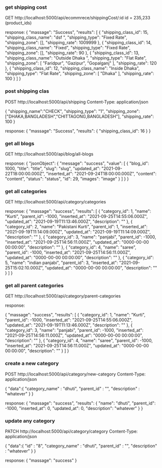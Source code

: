 
### get shipping cost
GET http://localhost:5000/api/ecommrece/shippingCost/:id
id = 235,233 (product_ids)

response:
{
  "massage": "Success",
  "results": [
    {
      "shipping_class_id": 15,
      "shipping_class_name": "dsf ",
      "shipping_type": "Fixed Rate",
      "shipping_zone": [],
      "shipping_rate": 1009999
    },
    {
      "shipping_class_id": 14,
      "shipping_class_name": "Fixed",
      "shipping_type": "Fixed Rate",
      "shipping_zone": [],
      "shipping_rate": 90
    },
    {
      "shipping_class_id": 13,
      "shipping_class_name": "Outside Dhaka  ",
      "shipping_type": "Flat Rate",
      "shipping_zone": [
        "Faridpur",
        "Gazipur",
        "Gopalganj"
      ],
      "shipping_rate": 120
    },
    {
      "shipping_class_id": 12,
      "shipping_class_name": "Inside Dhaka",
      "shipping_type": "Flat Rate",
      "shipping_zone": [
        "Dhaka"
      ],
      "shipping_rate": 100
    }
  ]
}


### post shipping clas
POST http://localhost:5000/api/shipping
Content-Type: application/json

{
    "shipping_name":"CHECK",
    "shipping_type": "1",
    "shipping_zone": ["DHAKA,BANGLADESH","CHITTAGONG,BANGLADESH"],
    "shipping_rate": 100
}

response:
{
  "massage": "Success",
  "results": {
    "shipping_class_id": 16
  }
}


### get all blogs 

GET http://localhost:5000/api/blog/all-blogs

response:
{
  "jsonObject": {
    "message": "success",
    "value": [
      {
        "blog_id": 1000,
        "title": "title",
        "slug": "slug",
        "updated_at": "2021-09-22T18:00:00.000Z",
        "inserted_at": "2021-09-24T18:00:00.000Z",
        "content": "content",
        "status": "status",
        "id": 29,
        "images": "image"
      }
    ]
  }
}

### get all categories
GET http://localhost:5000/api/category/categories

response:
{
  "massage": "success",
  "results": [
    {
      "category_id": 1,
      "name": "Kurti",
      "parent_id": -1000,
      "inserted_at": "2021-09-25T14:55:06.000Z",
      "updated_at": "2021-09-19T11:13:46.000Z",
      "description": ""
    },
    {
      "category_id": 2,
      "name": "Pakistani Kurti",
      "parent_id": 1,
      "inserted_at": "2021-09-19T11:14:09.000Z",
      "updated_at": "2021-09-19T11:14:09.000Z",
      "description": ""
    },
    {
      "category_id": 3,
      "name": "panjabi",
      "parent_id": -1000,
      "inserted_at": "2021-09-25T14:56:11.000Z",
      "updated_at": "0000-00-00 00:00:00",
      "description": ""
    },
    {
      "category_id": 4,
      "name": "saree",
      "parent_id": -1000,
      "inserted_at": "2021-09-25T14:56:11.000Z",
      "updated_at": "0000-00-00 00:00:00",
      "description": ""
    },
    {
      "category_id": 5,
      "name": "indian panjabi",
      "parent_id": 3,
      "inserted_at": "2021-09-25T15:02:10.000Z",
      "updated_at": "0000-00-00 00:00:00",
      "description": ""
    }
  ]
}

### get all parent categories

GET http://localhost:5000/api/category/parent-categories

response:

{
  "massage": "success",
  "results": [
    {
      "category_id": 1,
      "name": "Kurti",
      "parent_id": -1000,
      "inserted_at": "2021-09-25T14:55:06.000Z",
      "updated_at": "2021-09-19T11:13:46.000Z",
      "description": ""
    },
    {
      "category_id": 3,
      "name": "panjabi",
      "parent_id": -1000,
      "inserted_at": "2021-09-25T14:56:11.000Z",
      "updated_at": "0000-00-00 00:00:00",
      "description": ""
    },
    {
      "category_id": 4,
      "name": "saree",
      "parent_id": -1000,
      "inserted_at": "2021-09-25T14:56:11.000Z",
      "updated_at": "0000-00-00 00:00:00",
      "description": ""
    }
  ]
}

### create a new category
POST http://localhost:5000/api/category/new-category
Content-Type: application/json

{
    "data":{
        "category_name" : "dhuti",
        "parent_id" : "",
        "description" : "whatever"
    }
}

response:
{
  "massage": "success",
  "results": {
    "name": "dhuti",
    "parent_id": -1000,
    "inserted_at": 0,
    "updated_at": 0,
    "description": "whatever"
  }
}

### update any category

PATCH  http://localhost:5000/api/category/category
Content-Type: application/json

{
    "data":{
        "id" : "8",
        "category_name" : "dhuti",
        "parent_id" : "",
        "description" : "whatever"
    }
}

response:
{
  "massage": "success"
}
